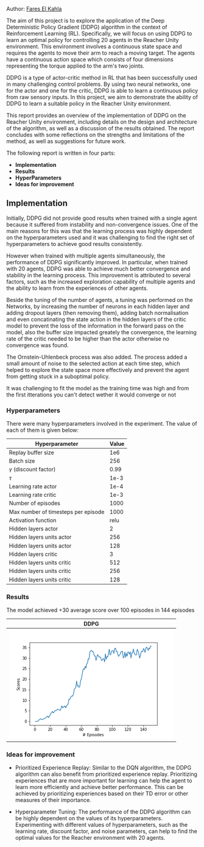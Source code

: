 Author: [Fares El Kahla](https://github.com/faresbkh) 

The aim of this project is to explore the application of the Deep Deterministic Policy Gradient (DDPG) algorithm in the context of Reinforcement Learning (RL). Specifically, we will focus on using DDPG to learn an optimal policy for controlling 20 agents in the Reacher Unity environment. This environment involves a continuous state space and requires the agents to move their arm to reach a moving target. The agents have a continuous action space which consists of four dimensions representing the torque applied to the arm's two joints.

DDPG is a type of actor-critic method in RL that has been successfully used in many challenging control problems. By using two neural networks, one for the actor and one for the critic, DDPG is able to learn a continuous policy from raw sensory inputs. In this project, we aim to demonstrate the ability of DDPG to learn a suitable policy in the Reacher Unity environment.

This report provides an overview of the implementation of DDPG on the Reacher Unity environment, including details on the design and architecture of the algorithm, as well as a discussion of the results obtained. The report concludes with some reflections on the strengths and limitations of the method, as well as suggestions for future work.

The following report is written in four parts:

- **Implementation**
- **Results**
- **HyperParameters**
- **Ideas for improvement** 

## Implementation

Initially, DDPG did not provide good results when trained with a single agent because it suffered from instability and non-convergence issues. One of the main reasons for this was that the learning process was highly dependent on the hyperparameters used and it was challenging to find the right set of hyperparameters to achieve good results consistently.

However when trained with multiple agents simultaneously, the performance of DDPG significantly improved. In particular, when trained with 20 agents, DDPG was able to achieve much better convergence and stability in the learning process. This improvement is attributed to several factors, such as the increased exploration capability of multiple agents and the ability to learn from the experiences of other agents.

Beside the tuning of the number of agents, a tuning was performed on the Networks, by increasing the number of neurons in each hidden layer and adding dropout layers (then removing them), adding batch normalisation and even concatinating the state action in the hidden layers of the critic model to prevent the loss of the information in the forward pass on the model, also the buffer size impacted greately the convergence, the learning rate of the critic needed to be higher than the actor otherwise no convergence was found.

The Ornstein-Uhlenbeck process was also added. The process added a small amount of noise to the selected action at each time step, which helped to explore the state space more effectively and prevent the agent from getting stuck in a suboptimal policy.

It was challenging to fit the model as the training time was high and from the first itterations you can't detect wether it would converge or not

  ### Hyperparameters

  There were many hyperparameters involved in the experiment. The value of each of them is given below:

  | Hyperparameter                      | Value |
  | ----------------------------------- | ----- |
  | Replay buffer size                  | 1e6   |
  | Batch size                          | 256   |
  | $\gamma$ (discount factor)          | 0.99  |
  | $\tau$                              | 1e-3  |
  | Learning rate actor                 | 1e-4  |
  | Learning rate critic                | 1e-3  |
  | Number of episodes                  | 1000  |
  | Max number of timesteps per episode | 1000  |
  | Activation function                 | relu  |
  | Hidden layers actor                 |   2   |
  | Hidden layers units actor           |  256  |
  | Hidden layers units actor           |  128  |
  | Hidden layers critic                |   3   |
  | Hidden layers units critic          |  512  |
  | Hidden layers units critic          |  256  |
  | Hidden layers units critic          |  128  |


 ### Results
The model achieved +30 average score over 100 episodes in 144 episodes


|  DDPG |
| --------------------------------------------------- |
| ![DDPG](scores_plot.png) 


### Ideas for improvement

* Prioritized Experience Replay: Similar to the DQN algorithm, the DDPG algorithm can also benefit from prioritized experience replay. Prioritizing experiences that are more important for learning can help the agent to learn more efficiently and achieve better performance. This can be achieved by prioritizing experiences based on their TD error or other measures of their importance.

* Hyperparameter Tuning: The performance of the DDPG algorithm can be highly dependent on the values of its hyperparameters. Experimenting with different values of hyperparameters, such as the learning rate, discount factor, and noise parameters, can help to find the optimal values for the Reacher environment with 20 agents.